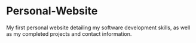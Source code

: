 # Personal-Website
My first personal website detailing my software development skills,
as well as my completed projects and contact information.


